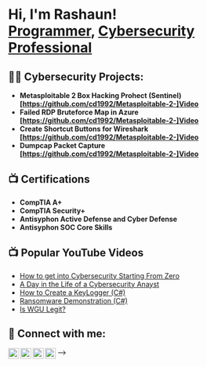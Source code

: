 <h1>Hi, I'm Rashaun! <br/><a href="https://github.com/cd1992">Programmer</a>, <a href="https://www.linkedin.com/in/curtis-dirton-41523a158/">Cybersecurity Professional</a></h1>

<h2>👨‍💻 Cybersecurity Projects:</h2>

- <b>Metasploitable 2 Box Hacking Prohect (Sentinel) [https://github.com/cd1992/Metasploitable-2-]<a href="https://github.com/cd1992/Metasploitable-2-/blob/SSH-Port-Vulnerabilities/bandicam%202023-06-21%2020-29-09-386.mp4">Video</a></b>
- <b>Failed RDP Bruteforce Map in Azure [https://github.com/cd1992/Metasploitable-2-]<a href="https://github.com/cd1992/Metasploitable-2-/blob/SSH-Port-Vulnerabilities/bandicam%202023-06-21%2020-29-09-386.mp4">Video</a></b>
- <b>Create Shortcut Buttons for Wireshark [https://github.com/cd1992/Metasploitable-2-]<a href="https://github.com/cd1992/Metasploitable-2-/blob/SSH-Port-Vulnerabilities/bandicam%202023-06-21%2020-29-09-386.mp4">Video</a></b>
- <b>Dumpcap Packet Capture [https://github.com/cd1992/Metasploitable-2-]<a href="https://github.com/cd1992/Metasploitable-2-/blob/SSH-Port-Vulnerabilities/bandicam%202023-06-21%2020-29-09-386.mp4">Video</a></b>

<h2>📺 Certifications</h2>

- <b>CompTIA A+</b>
- <b>CompTIA Security+</b>
- <b>Antisyphon Active Defense and Cyber Defense</b>
- <b>Antisyphon SOC Core Skills</a></b>

<h2>📺 Popular YouTube Videos</h2>

- [How to get into Cybersecurity Starting From Zero](https://www.youtube.com/watch?v=a83ASGn_V_s)
- [A Day in the Life of a Cybersecurity Anayst](https://www.youtube.com/watch?v=uHy3oM7NnoU)
- [How to Create a KeyLogger (C#)](https://www.youtube.com/watch?v=N-L9hklSlNk)
- [Ransomware Demonstration (C#)](https://www.youtube.com/watch?v=OfvdQeh79s0)
- [Is WGU Legit?](https://www.youtube.com/watch?v=E2MwRWxDBkA)

<h2> 🤳 Connect with me:</h2>

[<img align="left" alt="JoshMadakor | YouTube" width="22px" src="https://cdn.jsdelivr.net/npm/simple-icons@v3/icons/youtube.svg" />][youtube]
[<img align="left" alt="JoshMadakor | Twitter" width="22px" src="https://cdn.jsdelivr.net/npm/simple-icons@v3/icons/twitter.svg" />][twitter]
[<img align="left" alt="JoshMadakor | LinkedIn" width="22px" src="https://cdn.jsdelivr.net/npm/simple-icons@v3/icons/linkedin.svg" />][linkedin]
[<img align="left" alt="JoshMadakor | Instagram" width="22px" src="https://cdn.jsdelivr.net/npm/simple-icons@v3/icons/instagram.svg" />][instagram]

[twitter]: https://twitter.com/joshmadakor
[youtube]: https://www.youtube.com/c/joshmadakor
[instagram]: https://www.instagram.com/joshmadakor/
[linkedin]: https://linkedin.com/in/joshmadakor

<!--
**joshmadakor1/joshmadakor1** is a ✨ _special_ ✨ repository because its `README.md` (this file) appears on your GitHub profile.

Here are some ideas to get you started:

- 🔭 I’m currently working on ...
- 🌱 I’m currently learning ...
- 👯 I’m looking to collaborate on ...
- 🤔 I’m looking for help with ...
- 💬 Ask me about ...
- 📫 How to reach me: ...
- 😄 Pronouns: ...
- ⚡ Fun fact: ...
-->
-->
